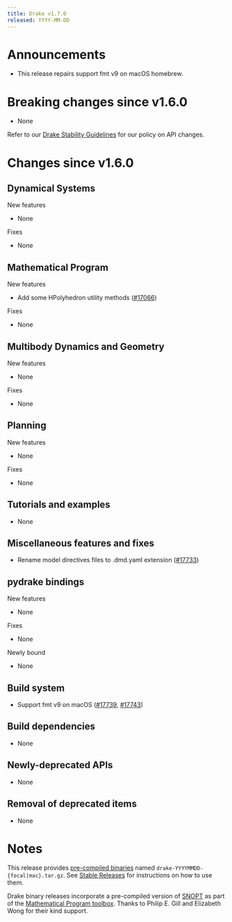 ```yaml
---
title: Drake v1.7.0
released: YYYY-MM-DD
---
```


# Announcements

* This release repairs support fmt v9 on macOS homebrew.

# Breaking changes since v1.6.0

* None

Refer to our [Drake Stability Guidelines](/stable.html) for our policy
on API changes.

# Changes since v1.6.0

## Dynamical Systems

<!-- <relnotes for systems go here> -->


New features

* None

Fixes

* None

## Mathematical Program

<!-- <relnotes for solvers go here> -->


New features

* Add some HPolyhedron utility methods ([#17066][_#17066])

Fixes

* None

## Multibody Dynamics and Geometry

<!-- <relnotes for geometry,multibody go here> -->


New features

* None

Fixes

* None

## Planning

<!-- <relnotes for planning go here> -->


New features

* None

Fixes

* None

## Tutorials and examples

<!-- <relnotes for examples,tutorials go here> -->

* None

## Miscellaneous features and fixes

<!-- <relnotes for common,math,lcm,lcmtypes,manipulation,perception,visualization go here> -->

* Rename model directives files to .dmd.yaml extension ([#17733][_#17733])

## pydrake bindings

<!-- <relnotes for bindings go here> -->


New features

* None

Fixes

* None

Newly bound

* None

## Build system

<!-- <relnotes for cmake,doc,setup,third_party,tools go here> -->

* Support fmt v9 on macOS ([#17739][_#17739], [#17743][_#17743])

## Build dependencies

<!-- Manually relocate any "Upgrade foo_external to latest" lines to here, -->
<!-- and then sort them alphabetically. -->

* None

## Newly-deprecated APIs

* None

## Removal of deprecated items

* None

# Notes


This release provides [pre-compiled binaries](https://github.com/RobotLocomotion/drake/releases/tag/v1.7.0) named
``drake-YYYYMMDD-{focal|mac}.tar.gz``. See [Stable Releases](/from_binary.html#stable-releases) for instructions on how to use them.

Drake binary releases incorporate a pre-compiled version of [SNOPT](https://ccom.ucsd.edu/~optimizers/solvers/snopt/) as part of the
[Mathematical Program toolbox](https://drake.mit.edu/doxygen_cxx/group__solvers.html). Thanks to
Philip E. Gill and Elizabeth Wong for their kind support.

<!-- <begin issue links> -->
[_#17066]: https://github.com/RobotLocomotion/drake/pull/17066
[_#17733]: https://github.com/RobotLocomotion/drake/pull/17733
[_#17739]: https://github.com/RobotLocomotion/drake/pull/17739
[_#17743]: https://github.com/RobotLocomotion/drake/pull/17743
<!-- <end issue links> -->

<!--
  Current oldest_commit 4df89d6516b35aeb7804e38ba74039b1f162c420 (exclusive).
  Current newest_commit 7abea0556ede980a5077fe1a8cfbae59b57c7c27 (inclusive).
-->
